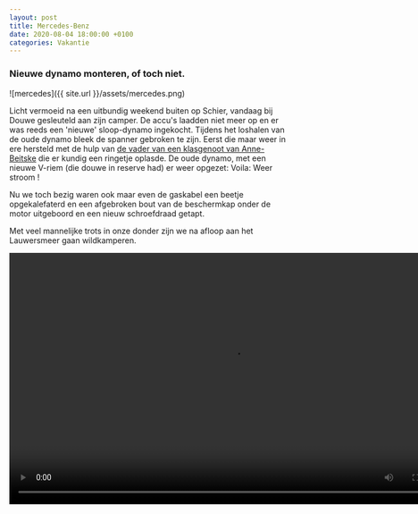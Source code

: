 ```yaml
---
layout: post
title: Mercedes-Benz
date: 2020-08-04 18:00:00 +0100
categories: Vakantie
---
```


### Nieuwe dynamo monteren, of toch niet.

![mercedes]({{ site.url }}/assets/mercedes.png)

Licht vermoeid na een uitbundig weekend buiten op Schier, vandaag bij Douwe gesleuteld aan zijn camper. De accu's laadden niet meer op en er was reeds een 'nieuwe' sloop-dynamo ingekocht. Tijdens het loshalen van de oude dynamo bleek de spanner gebroken te zijn. Eerst die maar weer in ere hersteld met de hulp van [de vader van een klasgenoot van Anne-Beitske](http://koudenburgtechniek.nl/) die er kundig een ringetje oplasde. De oude dynamo, met een nieuwe V-riem (die douwe in reserve had) er weer opgezet: Voila: Weer stroom ! 

Nu we toch bezig waren ook maar even de gaskabel een beetje opgekalefaterd en een afgebroken bout van de beschermkap onder de motor uitgeboord en een nieuw schroefdraad getapt.  

Met veel mannelijke trots in onze donder zijn we na afloop aan het Lauwersmeer gaan wildkamperen.

 <video width="800" height="450" controls>
  <source src="http://prisse.net/mercedes.mp4">
Error: Your browser does not support the video tag.
</video> 
